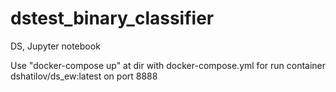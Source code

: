 # dstest_binary_classifier
DS, Jupyter notebook

Use "docker-compose up" at dir with docker-compose.yml
for run container dshatilov/ds_ew:latest on port 8888
